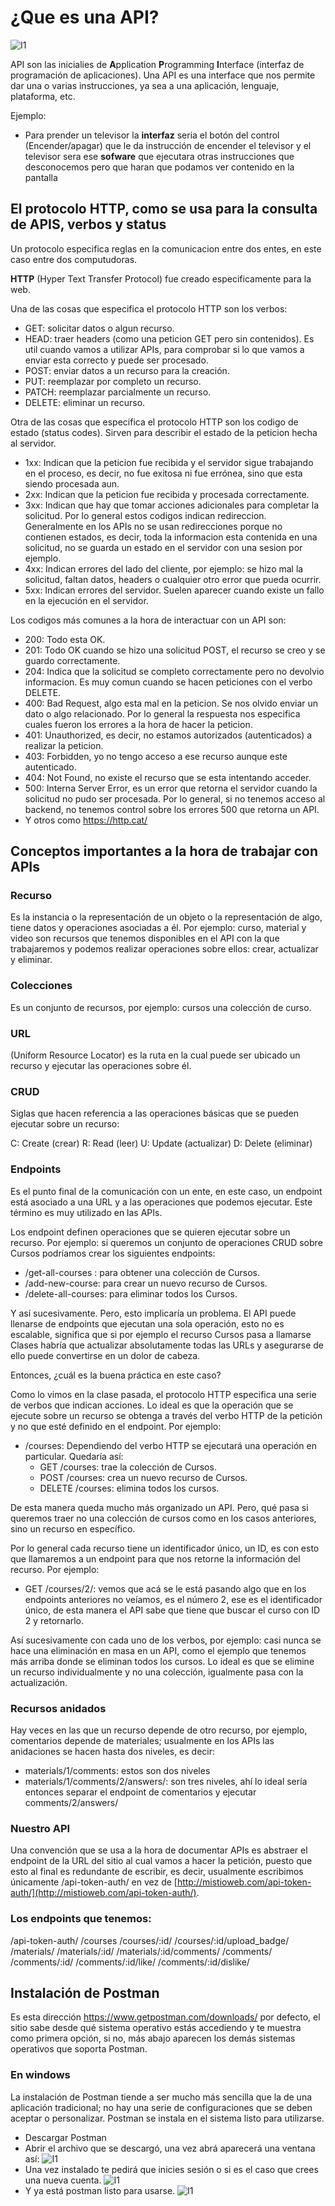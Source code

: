 # ¿Que es una API?
![I1](https://github.com/Dperezh02/APIS/blob/master/Imagenes%20de%20referencia/Que%20es%20una%20API.jpg)

API son las inicialies de **A**pplication **P**rogramming **I**nterface (interfaz de programación de aplicaciones).
Una API es una interface que nos permite dar una o varias instrucciones, ya sea a una aplicación, lenguaje, plataforma, etc.

Ejemplo:
- Para prender un televisor la **interfaz** seria el botón del control (Encender/apagar) que le da instrucción de encender el televisor y el televisor sera ese **sofware** que ejecutara otras instrucciones que desconocemos pero que haran que podamos ver contenido en la pantalla

## El protocolo HTTP, como se usa para la consulta de APIS, verbos y status
Un protocolo especifica reglas en la comunicacion entre dos entes, en este caso entre dos computudoras.

**HTTP** (Hyper Text Transfer Protocol) fue creado especificamente para la web.

Una de las cosas que especifica el protocolo HTTP son los verbos:

- GET: solicitar datos o algun recurso.
- HEAD: traer headers (como una peticion GET pero sin contenidos). Es util cuando vamos a utilizar  APIs, para comprobar si lo que vamos a enviar esta correcto y puede ser procesado.
- POST: enviar datos a un recurso para la creación.
- PUT: reemplazar por completo un recurso.
- PATCH: reemplazar parcialmente un recurso.
- DELETE: eliminar un recurso.

Otra de las cosas que especifica el protocolo HTTP son los codigo de estado (status codes). Sirven para describir el estado de la peticion hecha al servidor.

- 1xx: Indican que la peticion fue recibida y el servidor sigue trabajando en el proceso, es decir, no fue exitosa ni fue errónea, sino que esta siendo procesada aun.
- 2xx: Indican que la peticion fue recibida y procesada correctamente.
- 3xx: Indican que hay que tomar acciones adicionales para completar la solicitud. Por lo general estos codigos indican redireccion. Generalmente en los APIs no se usan redirecciones porque no contienen estados, es decir, toda la informacion esta contenida en una solicitud, no se guarda un estado en el servidor con una sesion por ejemplo.
- 4xx: Indican errores del lado del cliente, por ejemplo: se hizo mal la solicitud, faltan datos, headers o cualquier otro error que pueda ocurrir.
- 5xx: Indican errores del servidor. Suelen aparecer cuando existe un fallo en la ejecución en el servidor.

Los codigos más comunes a la hora de interactuar con un API son:
- 200: Todo esta OK.
- 201: Todo OK cuando se hizo una solicitud POST, el recurso se creo y se guardo correctamente.
- 204: Indica que la solicitud se completo correctamente pero no devolvio informacion. Es muy comun cuando se hacen peticiones con el verbo DELETE.
- 400: Bad Request, algo esta mal en la peticion. Se nos olvido enviar un dato o algo relacionado. Por lo general la respuesta nos especifica cuales fueron los errores a la hora de hacer la peticion.
- 401: Unauthorized, es decir, no estamos autorizados (autenticados) a realizar la peticion.
- 403: Forbidden, yo no tengo acceso a ese recurso aunque este autenticado.
- 404: Not Found, no existe el recurso que se esta intentando acceder.
- 500: Interna Server Error, es un error que retorna el servidor cuando la solicitud no pudo ser procesada. Por lo general, si no tenemos acceso al backend, no tenemos control sobre los errores 500 que retorna un API.
- Y otros como https://http.cat/

## Conceptos importantes a la hora de trabajar con APIs
### Recurso
Es la instancia o la representación de un objeto o la representación de algo, tiene datos y operaciones asociadas a él. Por ejemplo: curso, material y video son recursos que tenemos disponibles en el API con la que trabajaremos y podemos realizar operaciones sobre ellos: crear, actualizar y eliminar.

### Colecciones
Es un conjunto de recursos, por ejemplo: cursos una colección de curso.

### URL
(Uniform Resource Locator) es la ruta en la cual puede ser ubicado un recurso y ejecutar las operaciones sobre él.

### CRUD
Siglas que hacen referencia a las operaciones básicas que se pueden ejecutar sobre un recurso:

C: Create (crear)
R: Read (leer)
U: Update (actualizar)
D: Delete (eliminar)

### Endpoints
Es el punto final de la comunicación con un ente, en este caso, un endpoint está asociado a una URL y a las operaciones que podemos ejecutar. Este término es muy utilizado en las APIs.

Los endpoint definen operaciones que se quieren ejecutar sobre un recurso. Por ejemplo: si queremos un conjunto de operaciones CRUD sobre Cursos podríamos crear los siguientes endpoints:

- /get-all-courses : para obtener una colección de Cursos.
- /add-new-course: para crear un nuevo recurso de Cursos.
- /delete-all-courses: para eliminar todos los Cursos.

Y así sucesivamente. Pero, esto implicaría un problema. El API puede llenarse de endpoints que ejecutan una sola operación, esto no es escalable, significa que si por ejemplo el recurso Cursos pasa a llamarse Clases habría que actualizar absolutamente todas las URLs y asegurarse de ello puede convertirse en un dolor de cabeza.

Entonces, ¿cuál es la buena práctica en este caso?

Como lo vimos en la clase pasada, el protocolo HTTP especifica una serie de verbos que indican acciones. Lo ideal es que la operación que se ejecute sobre un recurso se obtenga a través del verbo HTTP de la petición y no que esté definido en el endpoint. Por ejemplo:

- /courses: Dependiendo del verbo HTTP se ejecutará una operación en particular. Quedaría así:
    - GET /courses: trae la colección de Cursos.
    - POST /courses: crea un nuevo recurso de Cursos.
    - DELETE /courses: elimina todos los cursos.

De esta manera queda mucho más organizado un API. Pero, qué pasa si queremos traer no una colección de cursos como en los casos anteriores, sino un recurso en específico.

Por lo general cada recurso tiene un identificador único, un ID, es con esto que llamaremos a un endpoint para que nos retorne la información del recurso. Por ejemplo:

- GET /courses/2/: vemos que acá se le está pasando algo que en los endpoints anteriores no veíamos, es el número 2, ese es el identificador único, de esta manera el API sabe que tiene que buscar el curso con ID 2 y retornarlo.

Así sucesivamente con cada uno de los verbos, por ejemplo: casi nunca se hace una eliminación en masa en un API, como el ejemplo que tenemos más arriba donde se eliminan todos los cursos. Lo ideal es que se elimine un recurso individualmente y no una colección, igualmente pasa con la actualización.

### Recursos anidados
Hay veces en las que un recurso depende de otro recurso, por ejemplo, comentarios depende de materiales; usualmente en los APIs las anidaciones se hacen hasta dos niveles, es decir:

- materials/1/comments: estos son dos niveles
- materials/1/comments/2/answers/: son tres niveles, ahí lo ideal sería entonces separar el endpoint de comentarios y ejecutar comments/2/answers/

### Nuestro API
Una convención que se usa a la hora de documentar APIs es abstraer el endpoint de la URL del sitio al cual vamos a hacer la petición, puesto que esto al final es redundante de escribir, es decir, usualmente escribimos únicamente /api-token-auth/ en vez de [http://mistioweb.com/api-token-auth/](http://mistioweb.com/api-token-auth/).

###  Los endpoints que tenemos:
/api-token-auth/
/courses
/courses/:id/
/courses/:id/upload_badge/
/materials/
/materials/:id/
/materials/:id/comments/
/comments/
/comments/:id/
/comments/:id/like/
/comments/:id/dislike/

## Instalación de Postman
Es esta dirección https://www.getpostman.com/downloads/ por defecto, el sitio sabe desde qué sistema operativo estás accediendo y te muestra como primera opción, si no, más abajo aparecen los demás sistemas operativos que soporta Postman.

### En windows
La instalación de Postman tiende a ser mucho más sencilla que la de una aplicación tradicional; no hay una serie de configuraciones que se deben aceptar o personalizar. Postman se instala en el sistema listo para utilizarse.

- Descargar Postman
- Abrir el archivo que se descargó, una vez abrá aparecerá una ventana así:
![I1](https://github.com/Dperezh02/APIS/blob/master/Imagenes%20de%20referencia/loading.png)
- Una vez instalado te pedirá que inicies sesión o si es el caso que crees una nueva cuenta.
![I1](https://github.com/Dperezh02/APIS/blob/master/Imagenes%20de%20referencia/login%20postman.png)
- Y ya está postman listo para usarse.
![I1](https://github.com/Dperezh02/APIS/blob/master/Imagenes%20de%20referencia/Interface%20postman.png)